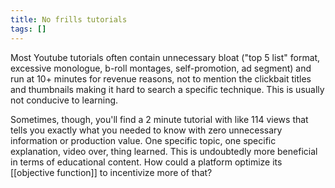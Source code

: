 ```yaml
---
title: No frills tutorials
tags: []
---
```


Most Youtube tutorials often contain unnecessary bloat ("top 5 list" format, excessive monologue, b-roll montages, self-promotion, ad segment) and run at 10+ minutes for revenue reasons, not to mention the clickbait titles and thumbnails making it hard to search a specific technique. This is usually not conducive to learning. 

Sometimes, though, you'll find a 2 minute tutorial with like 114 views that tells you exactly what you needed to know with zero unnecessary information or production value. One specific topic, one specific explanation, video over, thing learned. This is undoubtedly more beneficial in terms of educational content. How could a platform optimize its [[objective function]] to incentivize more of that?